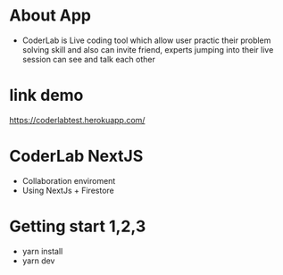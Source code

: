 # About App
- CoderLab is Live coding tool which allow user practic their problem solving skill and also can invite friend, experts jumping into their live session can see and talk each other

# link demo 
https://coderlabtest.herokuapp.com/

# CoderLab NextJS 
- Collaboration enviroment
- Using NextJs + Firestore

# Getting start 1,2,3

- yarn install 
- yarn dev
